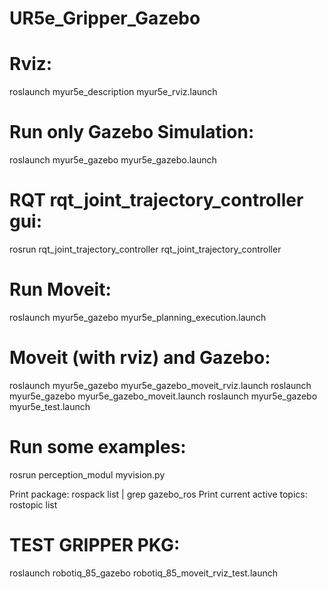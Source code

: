 # UR5e_Gripper_Gazebo

# Rviz:
  roslaunch myur5e_description myur5e_rviz.launch

# Run only Gazebo Simulation:
  roslaunch myur5e_gazebo myur5e_gazebo.launch

# RQT rqt_joint_trajectory_controller gui:
  rosrun rqt_joint_trajectory_controller rqt_joint_trajectory_controller

# Run Moveit:
  roslaunch myur5e_gazebo myur5e_planning_execution.launch

# Moveit (with rviz) and Gazebo:
  roslaunch myur5e_gazebo myur5e_gazebo_moveit_rviz.launch
  roslaunch myur5e_gazebo myur5e_gazebo_moveit.launch
  roslaunch myur5e_gazebo myur5e_test.launch

# Run some examples:
  rosrun perception_modul myvision.py

Print package: rospack list | grep gazebo_ros
Print current active topics: rostopic list

# TEST GRIPPER PKG: 
roslaunch robotiq_85_gazebo robotiq_85_moveit_rviz_test.launch